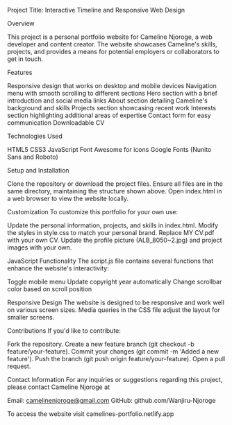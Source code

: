 Project Title: Interactive Timeline and Responsive Web Design


Overview

This project is a personal portfolio website for Cameline Njoroge, a web developer and content creator. The website showcases Cameline's skills, projects, and provides a means for potential employers or collaborators to get in touch.

Features

Responsive design that works on desktop and mobile devices
Navigation menu with smooth scrolling to different sections
Hero section with a brief introduction and social media links
About section detailing Cameline's background and skills
Projects section showcasing recent work
Interests section highlighting additional areas of expertise
Contact form for easy communication
Downloadable CV

Technologies Used

HTML5
CSS3
JavaScript
Font Awesome for icons
Google Fonts (Nunito Sans and Roboto)

Setup and Installation

Clone the repository or download the project files.
Ensure all files are in the same directory, maintaining the structure shown above.
Open index.html in a web browser to view the website locally.

Customization
To customize this portfolio for your own use:

Update the personal information, projects, and skills in index.html.
Modify the styles in style.css to match your personal brand.
Replace MY CV.pdf with your own CV.
Update the profile picture (ALB_8050~2.jpg) and project images with your own.

JavaScript Functionality
The script.js file contains several functions that enhance the website's interactivity:

Toggle mobile menu
Update copyright year automatically
Change scrollbar color based on scroll position


Responsive Design
The website is designed to be responsive and work well on various screen sizes. Media queries in the CSS file adjust the layout for smaller screens.

Contributions
If you'd like to contribute:

Fork the repository.
Create a new feature branch (git checkout -b feature/your-feature).
Commit your changes (git commit -m 'Added a new feature').
Push the branch (git push origin feature/your-feature).
Open a pull request.

Contact Information
For any inquiries or suggestions regarding this project, please contact Cameline Njoroge at 

Email: camelinenjoroge@gmail.com
GitHub: github.com/Wanjiru-Njoroge

To access the website visit 
camelines-portfolio.netlify.app
